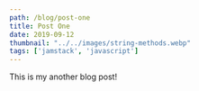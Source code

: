 ```yaml
---
path: /blog/post-one
title: Post One
date: 2019-09-12
thumbnail: "../../images/string-methods.webp"
tags: ['jamstack', 'javascript']
---
```


This is my another blog post!